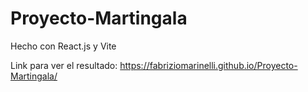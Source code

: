 # Proyecto-Martingala
Hecho con React.js y Vite

Link para ver el resultado: https://fabriziomarinelli.github.io/Proyecto-Martingala/
